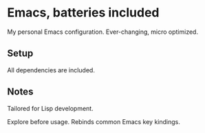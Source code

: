 # Emacs, batteries included

My personal Emacs configuration.
Ever-changing, micro optimized.


## Setup

All dependencies are included.


## Notes

Tailored for Lisp development.

Explore before usage.
Rebinds common Emacs key kindings.
